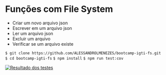 # Funções com File System

- Criar um novo arquivo json
- Escrever em um arquivo json
- Ler um arquivo json
- Excluir um arquivo
- Verificar se um arquivo existe

`$ git clone https://github.com/ALESSANDROLMENEZES/bootcamp-igti-fs.git`
`$ cd bootcamp-igti-fs`
`$ npm install`
`$ npm run test:cov`

[![Resultado dos testes](./src/tests/Result.jpg "Resultado dos testes")](./src/tests/Result.jpg "Resultado dos testes")
